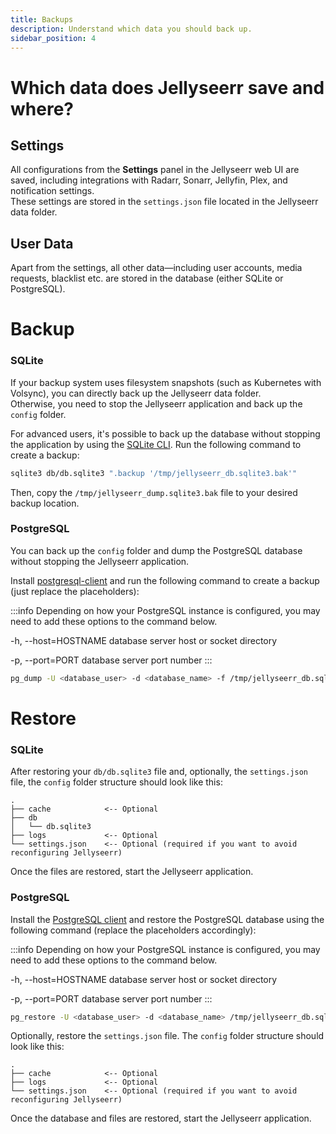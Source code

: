 ```yaml
---
title: Backups
description: Understand which data you should back up.
sidebar_position: 4
---
```


# Which data does Jellyseerr save and where?

## Settings  

All configurations from the **Settings** panel in the Jellyseerr web UI are saved, including integrations with Radarr, Sonarr, Jellyfin, Plex, and notification settings.  
These settings are stored in the `settings.json` file located in the Jellyseerr data folder.

## User Data  

Apart from the settings, all other data—including user accounts, media requests, blacklist etc. are stored in the database (either SQLite or PostgreSQL).

# Backup

### SQLite

If your backup system uses filesystem snapshots (such as Kubernetes with Volsync), you can directly back up the Jellyseerr data folder.  
Otherwise, you need to stop the Jellyseerr application and back up the `config` folder.

For advanced users, it's possible to back up the database without stopping the application by using the [SQLite CLI](https://www.sqlite.org/download.html). Run the following command to create a backup:  

```bash
sqlite3 db/db.sqlite3 ".backup '/tmp/jellyseerr_db.sqlite3.bak'"
```  

Then, copy the `/tmp/jellyseerr_dump.sqlite3.bak` file to your desired backup location.

### PostgreSQL

You can back up the `config` folder and dump the PostgreSQL database without stopping the Jellyseerr application.

Install [postgresql-client](https://www.postgresql.org/download/) and run the following command to create a backup (just replace the placeholders):

:::info
Depending on how your PostgreSQL instance is configured, you may need to add these options to the command below.

  -h, --host=HOSTNAME      database server host or socket directory

  -p, --port=PORT          database server port number
:::

```bash
pg_dump -U <database_user> -d <database_name> -f /tmp/jellyseerr_db.sql
```

# Restore

### SQLite

After restoring your `db/db.sqlite3` file and, optionally, the `settings.json` file, the `config` folder structure should look like this:

```
.
├── cache            <-- Optional
├── db
│   └── db.sqlite3
├── logs             <-- Optional
└── settings.json    <-- Optional (required if you want to avoid reconfiguring Jellyseerr)
```

Once the files are restored, start the Jellyseerr application.

### PostgreSQL

Install the [PostgreSQL client](https://www.postgresql.org/download/) and restore the PostgreSQL database using the following command (replace the placeholders accordingly):

:::info
Depending on how your PostgreSQL instance is configured, you may need to add these options to the command below.

  -h, --host=HOSTNAME      database server host or socket directory

  -p, --port=PORT          database server port number
:::

```bash
pg_restore -U <database_user> -d <database_name> /tmp/jellyseerr_db.sql
```

Optionally, restore the `settings.json` file. The `config` folder structure should look like this:

```
.
├── cache            <-- Optional
├── logs             <-- Optional
└── settings.json    <-- Optional (required if you want to avoid reconfiguring Jellyseerr)
```

Once the database and files are restored, start the Jellyseerr application.
